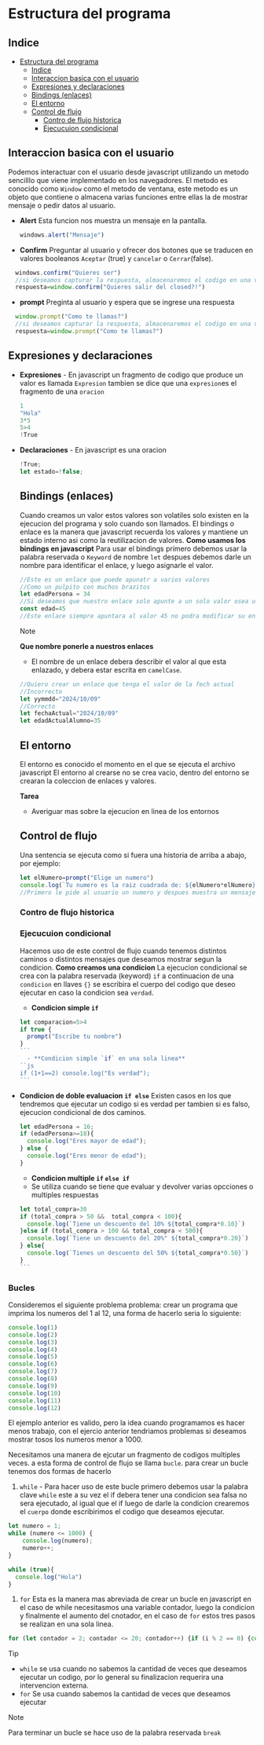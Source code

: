# Estructura del programa
## Indice
- [Estructura del programa](#estructura-del-programa)
  - [Indice](#indice)
  - [Interaccion basica con el usuario](#interaccion-basica-con-el-usuario)
  - [Expresiones y declaraciones](#expresiones-y-declaraciones)
  - [Bindings (enlaces)](#bindings-enlaces)
  - [El entorno](#el-entorno)
  - [Control de flujo](#control-de-flujo)
    - [Contro de flujo historica](#contro-de-flujo-historica)
    - [Ejecucuion condicional](#ejecucuion-condicional)
## Interaccion basica con el usuario
Podemos interactuar con el usuario desde javascript utilizando un metodo sencilllo que viene implementado en los navegadores.
El metodo es conocido como `Window` como el metodo de ventana, este metodo es un objeto que contiene o almacena  varias funciones entre ellas la de mostrar mensaje o pedir datos al usuario. 

- **Alert** Esta funcion nos muestra un mensaje en la pantalla.
  ```js
  windows.alert("Mensaje")
  ```
- **Confirm** Preguntar al usuario y ofrecer dos botones que se traducen en valores booleanos `Aceptar` (true) y `cancelar` o `Cerrar`(false).
```js
  windows.confirm("Quieres ser")
  //si deseamos capturar la respuesta, almacenaremos el codigo en una variable 
  respuesta=window.confirm("Quieres salir del closed?!")
```
- **prompt** Preginta al usuario y espera que se ingrese una respuesta
```js
  window.prompt("Como te llamas?")
  //si deseamos capturar la respuesta, almacenaremos el codigo en una variable 
  respuesta=window.prompt("Como te llamas?")
```
## Expresiones y declaraciones
- **Expresiones** - En javascript un fragmento de codigo que produce un valor es llamada `Expresion` tambien se dice que una `expresion`es el fragmento de una `oracion`
  ```js
  1
  "Hola"
  3*5
  5>4
  !True
  ``` 
- **Declaraciones** - En javascript es una oracion 
  ```js
  !True;
  let estado=!false;
  ```

  ## Bindings (enlaces)
  Cuando creamos un valor estos valores son volatiles solo existen en la ejecucion del programa y solo cuando son llamados.
  El bindings o enlace es la manera que javascript recuerda los valores y mantiene un estado interno asi como la reutilizacion de valores.
  **Como usamos los bindings en javascript**
  Para usar el bindings primero debemos usar la palabra reservada o `Keyword` de nombre `let` despues debemos darle un nombre para identificar el enlace, y luego asignarle el valor.
  ```js
  //Este es un enlace que puede apunatr a varios valores
  //Como un pulpito con muchos brazitos
  let edadPersona = 34
  //Si deseamos que nuestro enlace solo apunte a un solo valor osea un pulpito con un solo brazito, entonces para crear este enlace debemos hacer uso del keyword const
  const edad=45
  //Este enlace siempre apuntara al valor 45 no podra modificar su enlace a otro valor
  ```
  > [!NOTE]
  > **Que nombre ponerle a nuestros enlaces**
  - El nombre de un enlace debera describir el valor al que esta enlazado, y debera estar escrita en `camelCase`.
  ```js
  //Quiero crear un enlace que tenga el valor de la fech actual
  //Incorrecto
  let yymmdd="2024/10/09" 
  //Correcto
  let fechaActual="2024/10/09"
  let edadActualAlumno=35
  ```
  
  ## El entorno
  El entorno es conocido el momento en el que se ejecuta el archivo javascript 
  El entorno al crearse no se crea vacio, dentro del entorno se crearan la coleccion de enlaces y valores.

  **Tarea** 
  - Averiguar mas sobre la ejecucion en linea de los entornos
  

  ## Control de flujo
  Una sentencia se ejecuta como si fuera una historia de arriba a abajo, por ejemplo:
  ```js
  let elNumero=prompt("Elige un numero")
  console.log(`Tu numero es la raiz cuadrada de: ${elNumero*elNumero}`)
  //Primero le pide al usuario un numero y despues muestra un mensaje y el cuadrado de ese numero
  ```
  ### Contro de flujo historica
  ### Ejecucuion condicional
  Hacemos uso de este control de flujo cuando tenemos distintos caminos o distintos mensajes que deseamos mostrar segun la condicion.
  **Como creamos una condicion**
  La ejecucion condicional se crea con la palabra reservada (keyword) `if` a continuacion de una `condicion` en llaves `{}` se escribira el cuerpo del codigo que deseo ejecutar en caso la condicion sea `verdad`.

  - **Condicion simple `if`**
  ````js
  let comparacion=5>4
  if true {
    prompt("Escribe tu nombre")
  }
  ```
    - **Condicion simple `if` en una sola linea**
  ``js
  if (1+1==2) console.log("Es verdad");
  ```
- **Condicion de doble evaluacion `if else`**
  Existen casos en los que tendremos que ejecutar un codigo si es verdad per tambien si es falso, ejecucion condicional de dos caminos.
  ```js
  let edadPersona = 16;
  if (edadPersona>=18){
    console.log("Eres mayor de edad");
  } else {
    console.log("Eres menor de edad");
  }
  ```
  - **Condicion multiple `if` `else if`**
  - Se utiliza cuando se tiene que evaluar y devolver varias opcciones o multiples respuestas
  ````js
  let total_compra=30
  if (total_compra > 50 &&  total_compra < 100){
    console.log(`Tiene un descuento del 10% ${total_compra*0.10}`)
  }else if (total_compra > 100 && total_compra < 500){
    console.log(`Tiene un descuento del 20%" ${total_compra*0.20}`)
  } else{
    console.log(`Tienes un descuento del 50% ${total_compra*0.50}`)
  }
  ```

### Bucles 
Consideremos el siguiente problema problema:
crear un programa que imprima los numeros del 1 al 12, una forma de hacerlo seria lo siguiente:

```js
console.log(1)
console.log(2)
console.log(3)  
console.log(4)
console.log(5)
console.log(6)  
console.log(7)
console.log(8)
console.log(9)  
console.log(10)
console.log(11)
console.log(12)  
```
El ejemplo anterior es valido, pero la idea cuando programamos es hacer menos trabajo, con el ejercio anterior tendriamos problemas si deseamos mostrar tosos los numeros menor a 1000.

Necesitamos una manera de ejcutar un fragmento de codigos multiples veces. a esta forma de control de flujo se llama `bucle`.
para crear un bucle tenemos dos formas de hacerlo 
1. `while` - Para hacer uso de este bucle primero debemos usar la palabra clave `while` este a su vez el if debera tener una condicion sea falsa no sera ejecutado, al igual que el if luego de darle la condicion crearemos el `cuerpo` donde escribirimos el codigo que deseamos ejecutar.
```js
let numero = 1;
while (numero <= 1000) {
    console.log(numero);
    numero++;
}

while (true){
  console.log("Hola")
}
```

1. `for` Esta es la manera mas abreviada de crear un bucle en javascript en el caso de while necesitasmos una variable contador, luego la condicion y finalmente el aumento del cnotador, en el caso de `for` estos tres pasos se realizan en una sola linea.
```js
for (let contador = 2; contador <= 20; contador++) {if (i % 2 == 0) {console.log(contador);}}
```

> [!TIP]
> - `while` se usa cuando no sabemos la cantidad de veces que deseamos ejecutar un codigo, por lo general su finalizacion requerira una intervencion externa.
> - `for` Se usa cuando sabemos la cantidad de veces que deseamos ejecutar 


>[!NOTE]
>Para terminar un bucle se hace uso de la palabra reservada `break`